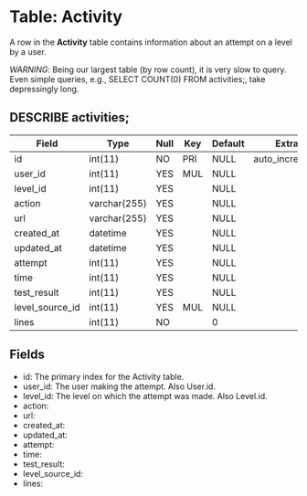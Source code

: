 # Table: Activity

A row in the **Activity** table contains information about an attempt on a level by a user. 

*WARNING*: Being our largest table (by row count), it is very slow to query. Even simple queries, e.g., SELECT COUNT(0) FROM activities;, take depressingly long.

## DESCRIBE activities;

| Field | Type | Null | Key | Default | Extra |
| ----- | ---- | ---- | --- | ------- | ----- |
| id              | int(11)      | NO   | PRI | NULL    | auto_increment |
| user_id         | int(11)      | YES  | MUL | NULL    |                |
| level_id        | int(11)      | YES  |     | NULL    |                |
| action          | varchar(255) | YES  |     | NULL    |                |
| url             | varchar(255) | YES  |     | NULL    |                |
| created_at      | datetime     | YES  |     | NULL    |                |
| updated_at      | datetime     | YES  |     | NULL    |                |
| attempt         | int(11)      | YES  |     | NULL    |                |
| time            | int(11)      | YES  |     | NULL    |                |
| test_result     | int(11)      | YES  |     | NULL    |                |
| level_source_id | int(11)      | YES  | MUL | NULL    |                |
| lines           | int(11)      | NO   |     | 0       |                |

## Fields

* id: The primary index for the Activity table.
* user_id: The user making the attempt. Also User.id.
* level_id: The level on which the attempt was made. Also Level.id.
* action:
* url:
* created_at:
* updated_at:
* attempt:
* time:
* test_result:
* level_source_id:
* lines:  
